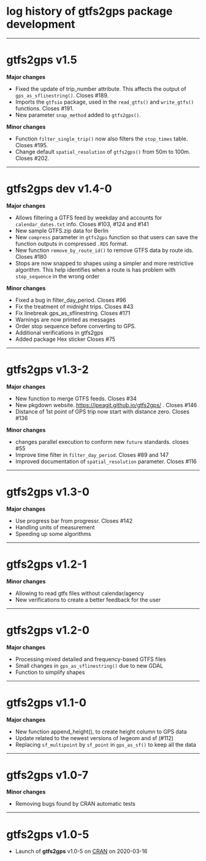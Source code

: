 # log history of gtfs2gps package development



-------------------------------------------------------
# gtfs2gps v1.5

**Major changes**
* Fixed the update of trip_number attribute. This affects the output of `gps_as_sflinestring()`. Closes #189.
* Imports the `gtfsio` package, used in the `read_gtfs()` and `write_gtfs()` functions. Closes #191.
* New parameter `snap_method` added to `gtfs2gps()`.

**Minor changes**
* Function `filter_single_trip()` now also filters the `stop_times` table. Closes #195.
* Change default `spatial_resolution` of `gtfs2gps()` from 50m to 100m. Closes #202.


-------------------------------------------------------
# gtfs2gps dev v1.4-0

**Major changes**
* Allows filtering a GTFS feed by weekday and accounts for `calendar_dates.txt` info. Closes #103, #124 and #141
* New sample GTFS.zip data for Berlin
* New `compress` parameter in `gtfs2gps` function so that users can save the function outputs in compressed `.RDS` format.
* New function `remove_by_route_id()` to remove GTFS data by route ids. Closes #180
* Stops are now snapped to shapes using a simpler and more restrictive algorithm. This help identifies when a route is has problem with `stop_sequence` in the wrong order

**Minor changes**
* Fixed a bug in filter_day_period. Closes #96
* Fix the treatment of midnight trips. Closes #43
* Fix linebreak gps_as_sflinestring. Closes #171
* Warnings are now printed as messages
* Order stop sequence before converting to GPS.
* Additional verifications in gtfs2gps
* Added package Hex sticker Closes #75


-------------------------------------------------------
# gtfs2gps v1.3-2

**Major changes**
* New function to merge GTFS feeds. Closes #34
* New pkgdown website. https://ipeagit.github.io/gtfs2gps/ . Closes #146
* Distance of 1st point of GPS trip now start with distance zero. Closes #136

**Minor changes**
* changes parallel execution to conform new `future` standards. closes #55
* Improve time filter in `filter_day_period`. Closes #89 and 147
* Improved documentation of  `spatial_resolution` parameter. Closes #116

-------------------------------------------------------
# gtfs2gps v1.3-0

**Major changes**
* Use progress bar from progressr. Closes #142
* Handling units of measurement
* Speeding up some algorithms

-------------------------------------------------------
# gtfs2gps v1.2-1

**Minor changes**
* Allowing to read gtfs files without calendar/agency
* New verifications to create a better feedback for the user

-------------------------------------------------------
# gtfs2gps v1.2-0

**Major changes**
* Processing mixed detailed and frequency-based GTFS files
* Small changes in `gps_as_sflinestring()` due to new GDAL
* Function to simplify shapes

-------------------------------------------------------
# gtfs2gps v1.1-0

**Major changes**
* New function append_height(), to create height column to GPS data
* Update related to the newest versions of lwgeom and sf (#112)
* Replacing `sf_multipoint` by `sf_point` in `gps_as_sf()` to keep all the data

-------------------------------------------------------
# gtfs2gps v1.0-7

**Minor changes**
* Removing bugs found by CRAN automatic tests

-------------------------------------------------------
# gtfs2gps v1.0-5

* Launch of **gtfs2gps** v1.0-5 on [CRAN](https://CRAN.R-project.org/package=gtfs2gps) on 2020-03-16
